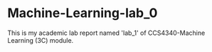 # Machine-Learning-lab_0
This is my academic lab report named 'lab_1' of CCS4340-Machine Learning (3C) module.
